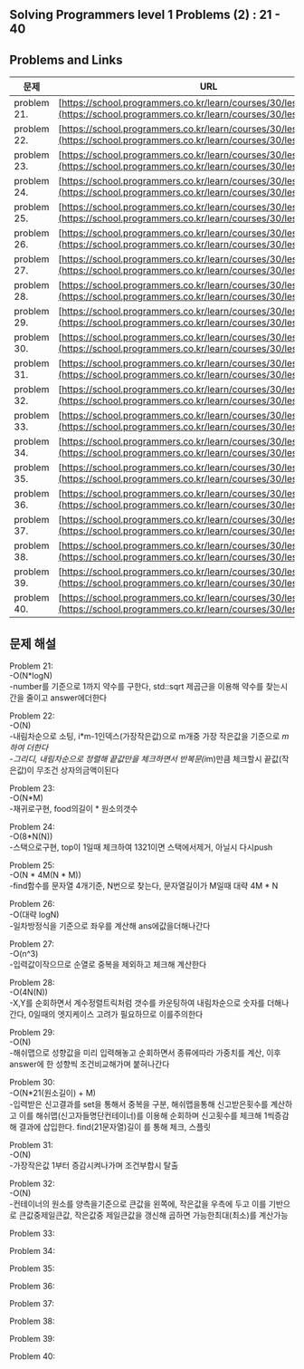## Solving Programmers level 1 Problems (2) : 21 - 40
## Problems and Links

| 문제  | URL |
| --- | --- |
| problem 21. | [https://school.programmers.co.kr/learn/courses/30/lessons/136798](https://school.programmers.co.kr/learn/courses/30/lessons/136798) |
| problem 22. | [https://school.programmers.co.kr/learn/courses/30/lessons/135808](https://school.programmers.co.kr/learn/courses/30/lessons/135808) |
| problem 23. | [https://school.programmers.co.kr/learn/courses/30/lessons/134240](https://school.programmers.co.kr/learn/courses/30/lessons/134240) |
| problem 24. | [https://school.programmers.co.kr/learn/courses/30/lessons/133502](https://school.programmers.co.kr/learn/courses/30/lessons/133502) |
| problem 25. | [https://school.programmers.co.kr/learn/courses/30/lessons/133499](https://school.programmers.co.kr/learn/courses/30/lessons/133499) |
| problem 26. | [https://school.programmers.co.kr/learn/courses/30/lessons/132267](https://school.programmers.co.kr/learn/courses/30/lessons/132267) |
| problem 27. | [https://school.programmers.co.kr/learn/courses/30/lessons/131705](https://school.programmers.co.kr/learn/courses/30/lessons/131705) |
| problem 28. | [https://school.programmers.co.kr/learn/courses/30/lessons/131128](https://school.programmers.co.kr/learn/courses/30/lessons/131128) |
| problem 29. | [https://school.programmers.co.kr/learn/courses/30/lessons/118666](https://school.programmers.co.kr/learn/courses/30/lessons/118666) |
| problem 30. | [https://school.programmers.co.kr/learn/courses/30/lessons/92334](https://school.programmers.co.kr/learn/courses/30/lessons/92334) |
| problem 31. | [https://school.programmers.co.kr/learn/courses/30/lessons/87389](https://school.programmers.co.kr/learn/courses/30/lessons/87389) |
| problem 32. | [https://school.programmers.co.kr/learn/courses/30/lessons/86491](https://school.programmers.co.kr/learn/courses/30/lessons/86491) |
| problem 33. | [https://school.programmers.co.kr/learn/courses/30/lessons/86051](https://school.programmers.co.kr/learn/courses/30/lessons/86051) |
| problem 34. | [https://school.programmers.co.kr/learn/courses/30/lessons/82612](https://school.programmers.co.kr/learn/courses/30/lessons/82612) |
| problem 35. | [https://school.programmers.co.kr/learn/courses/30/lessons/81301](https://school.programmers.co.kr/learn/courses/30/lessons/81301) |
| problem 36. | [https://school.programmers.co.kr/learn/courses/30/lessons/77884](https://school.programmers.co.kr/learn/courses/30/lessons/77884) |
| problem 37. | [https://school.programmers.co.kr/learn/courses/30/lessons/77484](https://school.programmers.co.kr/learn/courses/30/lessons/77484) |
| problem 38. | [https://school.programmers.co.kr/learn/courses/30/lessons/76501](https://school.programmers.co.kr/learn/courses/30/lessons/76501) |
| problem 39. | [https://school.programmers.co.kr/learn/courses/30/lessons/72410](https://school.programmers.co.kr/learn/courses/30/lessons/72410) |
| problem 40. | [https://school.programmers.co.kr/learn/courses/30/lessons/70128](https://school.programmers.co.kr/learn/courses/30/lessons/70128) |

## 문제 해설

Problem 21: </br>
-O(N*logN) </br>
-number를 기준으로 1까지 약수를 구한다, std::sqrt 제곱근을 이용해 약수를 찾는시간을 줄이고 answer에더한다

Problem 22: </br>
-O(N) </br>
-내림차순으로 소팅, i*m-1인덱스(가장작은값)으로 m개중 가장 작은값을 기준으로 *m하여 더한다 </br>
-그리디, 내림차순으로 정렬해 끝값만을 체크하면서 반복문(i*m)만큼 체크할시 끝값(작은값)이 무조건 상자의금액이된다

Problem 23:  </br>
-O(N*M) </br>
-재귀로구현, food의길이 * 원소의갯수

Problem 24: </br>
-O(8*N(N)) </br>
-스택으로구현, top이 1일때 체크하여 1321이면 스택에서제거, 아닐시 다시push

Problem 25: </br>
-O(N * 4M(N * M)) </br>
-find함수를 문자열 4개기준, N번으로 찾는다, 문자열길이가 M일때 대략 4M * N

Problem 26: </br>
-O(대략 logN) </br>
-일차방정식을 기준으로 좌우를 계산해 ans에값을더해나간다

Problem 27: </br>
-O(n^3) </br>
-입력값이작으므로 순열로 중복을 제외하고 체크해 계산한다

Problem 28: </br>
-O(4N(N)) </br>
-X,Y를 순회하면서 계수정렬트릭처럼 갯수를 카운팅하여 내림차순으로 숫자를 더해나간다, 0일때의 엣지케이스 고려가 필요하므로 이를주의한다

Problem 29: </br>
-O(N) </br>
-해쉬맵으로 성향값을 미리 입력해놓고 순회하면서 종류에따라 가중치를 계산, 이후 answer에 한 성향씩 조건비교해가며 붙혀나간다

Problem 30: </br>
-O(N*21(원소길이) + M) </br>
-입력받은 신고결과를 set을 통해서 중복을 구분, 해쉬맵을통해 신고받은횟수를 계산하고 이를 해쉬맵(신고자들명단컨테이너)를 이용해 
순회하며 신고횟수를 체크해 1씩증감해 결과에 삽입한다. find(21문자열)길이 를 통해 체크, 스플릿

Problem 31: </br>
-O(N) </br>
-가장작은값 1부터 증감시켜나가며 조건부합시 탈출

Problem 32: </br>
-O(N) </br>
-컨테이너의 원소를 양측을기준으로 큰값을 왼쪽에, 작은값을 우측에 두고 이를 기반으로 큰값중제일큰값, 작은값중 제일큰값을 갱신해 곱하면 가능한최대(최소)를 계산가능

Problem 33: 

Problem 34: 

Problem 35: 

Problem 36: 

Problem 37: 

Problem 38: 

Problem 39: 

Problem 40: 

